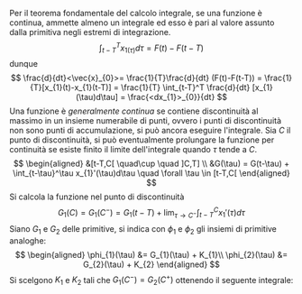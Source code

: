 Per il teorema fondamentale del calcolo integrale, se una funzione è continua, ammette almeno un integrale ed esso è pari al valore assunto dalla primitiva negli estremi di integrazione.
$$
\int_{t-T}^T x_{1(\tau)}d\tau = F(t) - F(t-T)
$$
dunque
$$
\frac{d}{dt}<\vec{x}_{0}>= \frac{1}{T}\frac{d}{dt} (F(t)-F(t-T)) = \frac{1}{T}[x_{1}(t)-x_{1}(t-T)] = \frac{1}{T} \int_{t-T}^T \frac{d}{dt} [x_{1}(\tau)d\tau] = \frac{<dx_{1}>_{0}}{dt}
$$
Una funzione è *generalmente continua* se contiene discontinuità al massimo in un insieme
numerabile di punti, ovvero i punti di discontinuità non sono punti di accumulazione, si può ancora eseguire l'integrale.
Sia $C$ il punto di discontinuità, si può eventualmente prolungare la funzione per continuità se esiste finito il limite dell'integrale quando $\tau$ tende a $C$.
$$
\begin{aligned}
&[t-T,C[ \quad\cup \quad ]C,T] \\
&G(\tau) = G(t-\tau) + \int_{t-\tau}^\tau x_{1}'(\tau)d\tau \quad \forall \tau \in [t-T,C[ 
\end{aligned}
$$
Si calcola la funzione nel punto di discontinuità
$$
G_{1}(C) = G_{1}(C^-) = G_{1}(t-T) + \lim_{ \tau \to C^- } \int_{t-T}^C x_{1}'(\tau) d \tau
$$
Siano $G_1$ e $G_2$ delle primitive, si indica con $\phi_{1}$ e $\phi_2$  gli insiemi di primitive analoghe:
$$
\begin{aligned}
\phi_{1}(\tau) &= G_{1}(\tau) + K_{1}\\
\phi_{2}(\tau) &= G_{2}(\tau) + K_{2}
\end{aligned}
$$
Si scelgono $K_1$ e $K_2$ tali che $G_1(C^-) = G_2(C^+)$ ottenendo il seguente integrale: